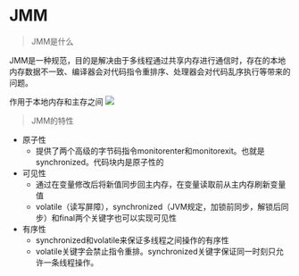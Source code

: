 # JMM

> JMM是什么


JMM是一种规范，目的是解决由于多线程通过共享内存进行通信时，存在的本地内存数据不一致、编译器会对代码指令重排序、处理器会对代码乱序执行等带来的问题。

作用于本地内存和主存之间
![](https://gitee.com/super-jimwang/img/raw/master/img/20210314100503.png)

> JMM的特性

- 原子性
  - 提供了两个高级的字节码指令monitorenter和monitorexit。也就是synchronized。代码块内是原子性的
- 可见性
  - 通过在变量修改后将新值同步回主内存，在变量读取前从主内存刷新变量值
  - volatile（读写屏障），synchronized（JVM规定，加锁前同步，解锁后同步）和final两个关键字也可以实现可见性
- 有序性
  - synchronized和volatile来保证多线程之间操作的有序性
  - volatile关键字会禁止指令重排。synchronized关键字保证同一时刻只允许一条线程操作。